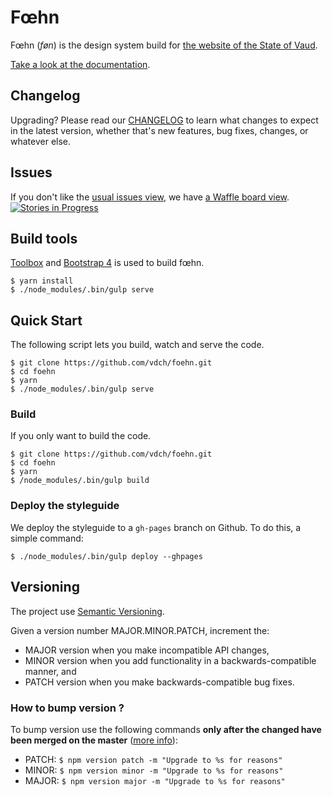 # Fœhn

Fœhn (*føn*) is the design system build for [the website of the State of Vaud](http://www.vd.ch/).

[Take a look at the documentation](http://dsi-vd.github.io/foehn/).

## Changelog

Upgrading? Please read our [CHANGELOG](https://github.com/DSI-VD/foehn/blob/master/CHANGELOG.md) to learn what changes to expect in the latest version, whether that's new features, bug fixes, changes, or whatever else.

## Issues

If you don't like the [usual issues view](https://github.com/DSI-VD/foehn/issues), we have [a Waffle board view](https://waffle.io/DSI-VD/foehn).  
[![Stories in Progress](https://badge.waffle.io/DSI-VD/foehn.png?label=Ready)](https://waffle.io/DSI-VD/foehn)

## Build tools

[Toolbox](http://frontend.github.io/toolbox/) and [Bootstrap 4](http://v4-alpha.getbootstrap.com/) is used to build fœhn.

```shell
$ yarn install
$ ./node_modules/.bin/gulp serve
```

## Quick Start

The following script lets you build, watch and serve the code.

```shell
$ git clone https://github.com/vdch/foehn.git
$ cd foehn
$ yarn
$ ./node_modules/.bin/gulp serve
```

### Build

If you only want to build the code.

```shell
$ git clone https://github.com/vdch/foehn.git
$ cd foehn
$ yarn
$ /node_modules/.bin/gulp build
```

### Deploy the styleguide

We deploy the styleguide to a `gh-pages` branch on Github. To do this, a simple command:

```shell
$ ./node_modules/.bin/gulp deploy --ghpages
```

## Versioning

The project use [Semantic Versioning](http://semver.org/).

Given a version number MAJOR.MINOR.PATCH, increment the:

- MAJOR version when you make incompatible API changes,
- MINOR version when you add functionality in a backwards-compatible manner, and
- PATCH version when you make backwards-compatible bug fixes.

### How to bump version ?

To bump version use the following commands **only after the changed have been merged on the master** ([more info](https://docs.npmjs.com/cli/version)):

- PATCH: `$ npm version patch -m "Upgrade to %s for reasons"`
- MINOR: `$ npm version minor -m "Upgrade to %s for reasons"`
- MAJOR: `$ npm version major -m "Upgrade to %s for reasons"`
